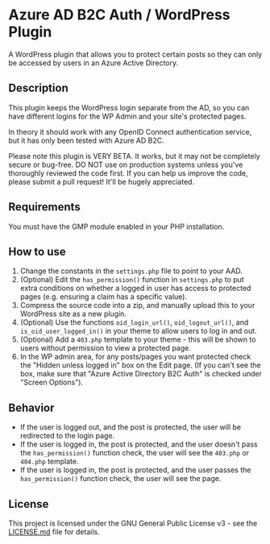# Azure AD B2C Auth / WordPress Plugin

A WordPress plugin that allows you to protect certain posts so they can only be accessed by users in an Azure Active Directory.

## Description

This plugin keeps the WordPress login separate from the AD, so you can have different logins for the WP Admin and your site's protected pages.

In theory it should work with any OpenID Connect authentication service, but it has only been tested with Azure AD B2C.

Please note this plugin is VERY BETA. It works, but it may not be completely secure or bug-free. DO NOT use on production systems unless you've thoroughly reviewed the code first. If you can help us improve the code, please submit a pull request! It'll be hugely appreciated.

## Requirements

You must have the GMP module enabled in your PHP installation.

## How to use

1. Change the constants in the `settings.php` file to point to your AAD.
2. (Optional) Edit the `has_permission()` function in `settings.php` to put extra conditions on whether a logged in user has access to protected pages (e.g. ensuring a claim has a specific value).
3. Compress the source code into a zip, and manually upload this to your WordPress site as a new plugin.
4. (Optional) Use the functions `oid_login_url()`, `oid_logout_url()`, and `is_oid_user_logged_in()` in your theme to allow users to log in and out.
5. (Optional) Add a `403.php` template to your theme - this will be shown to users without permission to view a protected page.
6. In the WP admin area, for any posts/pages you want protected check the "Hidden unless logged in" box on the Edit page. (If you can't see the box, make sure that "Azure Active Directory B2C Auth" is checked under "Screen Options").

## Behavior

- If the user is logged out, and the post is protected, the user will be redirected to the login page.
- If the user is logged in, the post is protected, and the user doesn't pass the `has_permission()` function check, the user will see the `403.php` or `404.php` template.
- If the user is logged in, the post is protected, and the user passes the `has_permission()` function check, the user will see the page.

## License

This project is licensed under the GNU General Public License v3 - see the [LICENSE.md](LICENSE.md) file for details.
